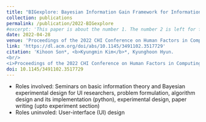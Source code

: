 ```yaml
---
title: "BIGexplore: Bayesian Information Gain Framework for Information Exploration"
collection: publications
permalink: /publication/2022-BIGexplore
#excerpt: 'This paper is about the number 1. The number 2 is left for future work.'
date: 2022-04-28
venue: 'Proceedings of the 2022 CHI Conference on Human Factors in Computing Systems'
link: 'https://dl.acm.org/doi/abs/10.1145/3491102.3517729'
citation: 'Kihoon Son*, <b>Kyungmin Kim</b>*, Kyunghoon Hyun.
<br/>
<i>Proceedings of the 2022 CHI Conference on Human Factors in Computing Systems.</i> 11(2) pp. 1-16, 2022'
doi: 10.1145/3491102.3517729
---
```


* Roles involved: Seminars on basic information theory and Bayesian experimental design for UI researchers, problem formulation, algorithm design and its implementation (python), experimental design, paper writing (upto experiment section)
* Roles uninvoled: User-interface (UI) design
